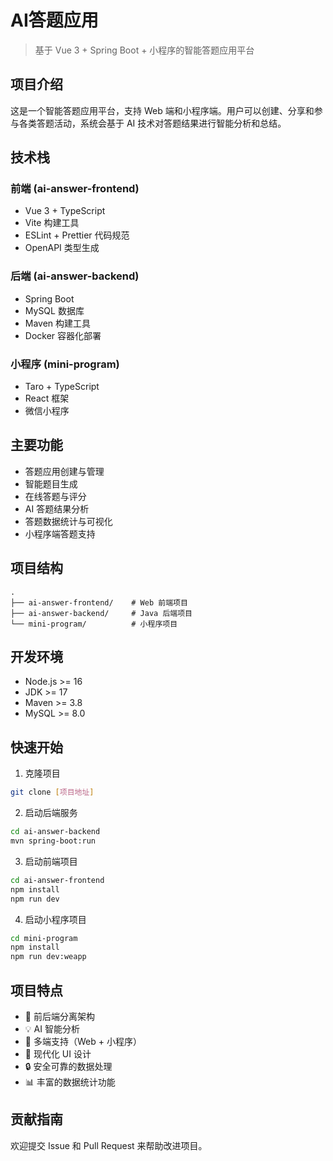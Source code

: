 # AI答题应用

> 基于 Vue 3 + Spring Boot + 小程序的智能答题应用平台

## 项目介绍

这是一个智能答题应用平台，支持 Web 端和小程序端。用户可以创建、分享和参与各类答题活动，系统会基于 AI 技术对答题结果进行智能分析和总结。

## 技术栈

### 前端 (ai-answer-frontend)
- Vue 3 + TypeScript
- Vite 构建工具
- ESLint + Prettier 代码规范
- OpenAPI 类型生成

### 后端 (ai-answer-backend)
- Spring Boot
- MySQL 数据库
- Maven 构建工具
- Docker 容器化部署

### 小程序 (mini-program)
- Taro + TypeScript
- React 框架
- 微信小程序

## 主要功能

- 答题应用创建与管理
- 智能题目生成
- 在线答题与评分
- AI 答题结果分析
- 答题数据统计与可视化
- 小程序端答题支持

## 项目结构

```
.
├── ai-answer-frontend/    # Web 前端项目
├── ai-answer-backend/     # Java 后端项目
└── mini-program/          # 小程序项目
```

## 开发环境

- Node.js >= 16
- JDK >= 17
- Maven >= 3.8
- MySQL >= 8.0

## 快速开始

1. 克隆项目
```bash
git clone [项目地址]
```

2. 启动后端服务
```bash
cd ai-answer-backend
mvn spring-boot:run
```

3. 启动前端项目
```bash
cd ai-answer-frontend
npm install
npm run dev
```

4. 启动小程序项目
```bash
cd mini-program
npm install
npm run dev:weapp
```

## 项目特点

- 🚀 前后端分离架构
- 💡 AI 智能分析
- 📱 多端支持（Web + 小程序）
- 🎨 现代化 UI 设计
- 🔒 安全可靠的数据处理
- 📊 丰富的数据统计功能

## 贡献指南

欢迎提交 Issue 和 Pull Request 来帮助改进项目。



